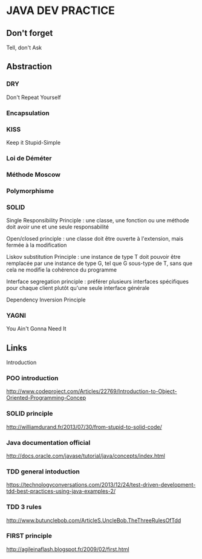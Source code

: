 # JAVA DEV PRACTICE


## Don't forget

Tell, don't Ask

## Abstraction

### DRY
Don't Repeat Yourself

### Encapsulation

### KISS
Keep it Stupid-Simple

### Loi de Déméter

### Méthode Moscow

### Polymorphisme

### SOLID
Single Responsibility Principle : une classe, une fonction ou une méthode doit avoir une et une seule responsabilité

Open/closed principle : une classe doit être ouverte à l'extension, mais fermée à la modification

Liskov substitution Principle : une instance de type T doit pouvoir être remplacée par une instance de type G, tel que G sous-type de T, sans que cela ne modifie la cohérence du programme

Interface segregation principle : préférer plusieurs interfaces spécifiques pour chaque client plutôt qu'une seule interface générale

Dependency Inversion Principle

### YAGNI
You Ain't Gonna Need It


## Links

Introduction
### POO introduction
http://www.codeproject.com/Articles/22769/Introduction-to-Object-Oriented-Programming-Concep

### SOLID principle
http://williamdurand.fr/2013/07/30/from-stupid-to-solid-code/

### Java documentation official
http://docs.oracle.com/javase/tutorial/java/concepts/index.html

### TDD general intoduction
https://technologyconversations.com/2013/12/24/test-driven-development-tdd-best-practices-using-java-examples-2/

### TDD 3 rules 
http://www.butunclebob.com/ArticleS.UncleBob.TheThreeRulesOfTdd

### FIRST principle 
http://agileinaflash.blogspot.fr/2009/02/first.html

